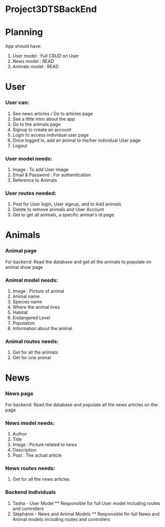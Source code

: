 # Project3DTSBackEnd

# Planning

App should have:

1. User model : Full CRUD on User
2. News model : READ
3. Animals model : READ

# User

### User can:

1. See news articles / Go to articles page
2. See a little intro about the app
3. Go to the animals page
4. Signup to create an account
5. Login to access individual user page
6. Once logged in, add an animal to his/her individual User page
7. Logout

### User model needs:

1. Image : To add User image
2. Email & Password : For authentication
3. Reference to Animals

### User routes needed:

1. Post for User login, User signup, and to Add animals
2. Delete to remove animals and User Account
3. Get to get all animals, a specific animal's id page

# Animals

### Animal page

For backend: Read the database and get all the animals to populate on animal show page

### Animal model needs:

1. Image : Picture of animal
2. Animal name
3. Species name
4. Where the animal lives
5. Habitat
6. Endangered Level
7. Population
8. Information about the animal

### Animal routes needs:

1. Get for all the animals
2. Get for one animal

# News

### News page

For backend: Read the database and populate all the news articles on the page

### News model needs:

1. Author
2. Title
3. Image : Picture related to news
4. Description
5. Post : The actual article

### News routes needs:

1. Get for all the news articles

### Backend Individuals

1. Tasha - User Model
   \*\* Responsible for full User model including routes and controllers
2. Stephanie - News and Animal Models
   \*\* Responsible for full News and Animal models including routes and controllers

